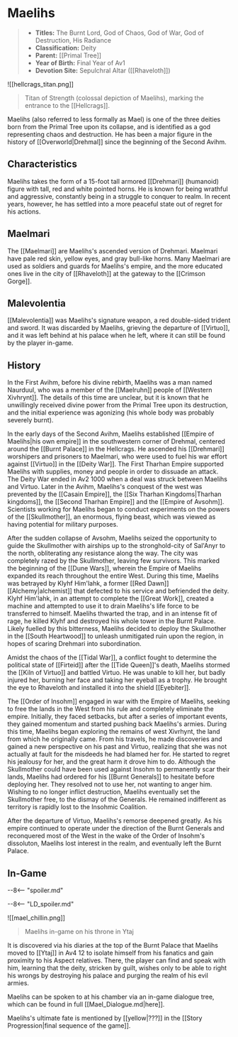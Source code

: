 # Maelihs

> - **Titles:** The Burnt Lord, God of Chaos, God of War, God of Destruction, His Radiance
> - **Classification:** Deity
> - **Parent:** [[Primal Tree]]
> - **Year of Birth:** Final Year of Av1
> - **Devotion Site:** Sepulchral Altar ([[Rhaveloth]])

![[hellcrags_titan.png]]
> Titan of Strength (colossal depiction of Maelihs), marking the entrance to the [[Hellcrags]].

Maelihs (also referred to less formally as Mael) is one of the three deities born from the Primal Tree upon its collapse, and is identified as a god representing chaos and destruction. He has been a major figure in the history of [[Overworld|Drehmal]] since the beginning of the Second Avihm.

## Characteristics

Maelihs takes the form of a 15-foot tall armored [[Drehmari]] (humanoid) figure with tall, red and white pointed horns. He is known for being wrathful and aggressive, constantly being in a struggle to conquer to realm. In recent years, however, he has settled into a more peaceful state out of regret for his actions.

## Maelmari

The [[Maelmari]] are Maelihs's ascended version of Drehmari. Maelmari have pale red skin, yellow eyes, and gray bull-like horns. Many Maelmari are used as soldiers and guards for Maelihs's empire, and the more educated ones live in the city of [[Rhaveloth]] at the gateway to the [[Crimson Gorge]].

## Malevolentia

[[Malevolentia]] was Maelihs's signature weapon, a red double-sided trident and sword. It was discarded by Maelihs, grieving the departure of [[Virtuo]], and it was left behind at his palace when he left, where it can still be found by the player in-game.


## History 

In the First Avihm, before his divine rebirth, Maelihs was a man named Naurduul, who was a member of the [[Maelruhn]] people of [[Western Xivhrynt]]. The details of this time are unclear, but it is known that he unwillingly received divine power from the Primal Tree upon its destruction, and the initial experience was agonizing (his whole body was probably severely burnt). 

In the early days of the Second Avihm, Maelihs established [[Empire of Maelihs|his own empire]] in the southwestern corner of Drehmal, centered around the [[Burnt Palace]] in the Hellcrags. He ascended his [[Drehmari]] worshipers and prisoners to Maelmari, who were used to fuel his war effort against [[Virtuo]] in the [[Deity War]]. The First Tharhan Empire supported Maelihs with supplies, money and people in order to dissuade an attack. The Deity War ended in Av2 1000 when a deal was struck between Maelihs and Virtuo. Later in the Avihm, Maelihs's conquest of the west was prevented by the [[Casain Empire]], the [[Six Tharhan Kingdoms|Tharhan kingdoms]], the [[Second Tharhan Empire]] and the [[Empire of Avsohm]]. Scientists working for Maelihs began to conduct experiments on the powers of the [[Skullmother]], an enormous, flying beast, which was viewed as having potential for military purposes.

After the sudden collapse of Avsohm, Maelihs seized the opportunity to guide the Skullmother with airships up to the stronghold-city of Sal'Anyr to the north, obliterating any resistance along the way. The city was completely razed by the Skullmother, leaving few survivors. This marked the beginning of the [[Dune Wars]], wherein the Empire of Maelihs expanded its reach throughout the entire West. During this time, Maelihs was betrayed by Klyhf Him'lahk, a former [[Red Dawn]] [[Alchemy|alchemist]] that defected to his service and befriended the deity. Klyhf Him'lahk, in an attempt to complete the [[Great Work]], created a machine and attempted to use it to drain Maelihs's life force to be transferred to himself. Maelihs thwarted the trap, and in an intense fit of rage, he killed Klyhf and destroyed his whole tower in the Burnt Palace. Likely fuelled by this bitterness, Maelihs decided to deploy the Skullmother in the [[South Heartwood]] to unleash unmitigated ruin upon the region, in hopes of scaring Drehmari into subordination.

Amidst the chaos of the [[Tidal War]], a conflict fought to determine the political state of [[Firteid]] after the [[Tide Queen]]'s death, Maelihs stormed the [[Kiln of Virtuo]] and battled Virtuo. He was unable to kill her, but badly injured her, burning her face and taking her eyeball as a trophy. He brought the eye to Rhaveloth and installed it into the shield [[Eyebiter]]. 

The [[Order of Insohm]] engaged in war with the Empire of Maelihs, seeking to free the lands in the West from his rule and completely eliminate the empire. Initially, they faced setbacks, but after a series of important events, they gained momentum and started pushing back Maelihs's armies. During this time, Maelihs began exploring the remains of west Xivrhynt, the land from which he originally came. From his travels, he made discoveries and gained a new perspective on his past and Virtuo, realizing that she was not actually at fault for the misdeeds he had blamed her for. He started to regret his jealousy for her, and the great harm it drove him to do. Although the Skullmother could have been used against Insohm to permanently scar their lands, Maelihs had ordered for his [[Burnt Generals]] to hesitate before deploying her. They resolved not to use her, not wanting to anger him. Wishing to no longer inflict destruction, Maelihs eventually set the Skullmother free, to the dismay of the Generals. He remained indifferent as territory is rapidly lost to the Insohmic Coalition. 

After the departure of Virtuo, Maelihs's remorse deepened greatly. As his empire continued to operate under the direction of the Burnt Generals and reconquered most of the West in the wake of the Order of Insohm's dissoluton, Maelihs lost interest in the realm, and eventually left the Burnt Palace. 

## In-Game 

--8<-- "spoiler.md"

--8<-- "LD_spoiler.md"

![[mael_chillin.png]]
> Maelihs in-game on his throne in Ytaj

It is discovered via his diaries at the top of the Burnt Palace that Maelihs moved to [[Ytaj]] in Av4 12 to isolate himself from his fanatics and gain proximity to his Aspect relatives. There, the player can find and speak with him, learning that the deity, stricken by guilt, wishes only to be able to right his wrongs by destroying his palace and purging the realm of his evil armies.

Maelihs can be spoken to at his chamber via an in-game dialogue tree, which can be found in full [[Mael_Dialogue.md|here]].

Maelihs's ultimate fate is mentioned by [[yellow|???]] in the [[Story Progression|final sequence of the game]].







